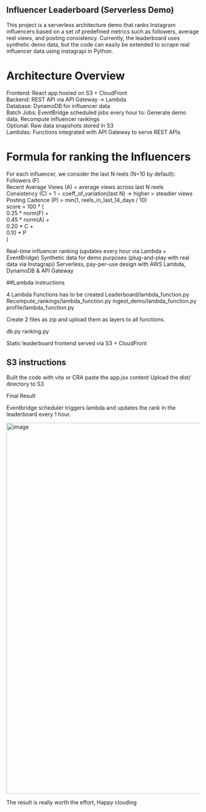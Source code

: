 ##  Influencer Leaderboard (Serverless Demo)

This project is a serverless architecture demo that ranks Instagram influencers based on a set of predefined metrics such as followers, average reel views, and posting consistency.
Currently, the leaderboard uses synthetic demo data, but the code can easily be extended to scrape real influencer data using instagrapi in Python.

# Architecture Overview
Frontend: React app hosted on S3 + CloudFront  
Backend: REST API via API Gateway → Lambda  
Database: DynamoDB for influencer data  
Batch Jobs: EventBridge scheduled jobs every hour to:  Generate demo data, Recompute influencer rankings  
Optional: Raw data snapshots stored in S3  
Lambdas: Functions integrated with API Gateway to serve REST APIs  

# Formula for ranking the Influencers  
For each influencer, we consider the last N reels (N=10 by default):  
Followers (F)  
Recent Average Views (A) = average views across last N reels  
Consistency (C) = 1 − coeff_of_variation(last N) → higher = steadier views  
Posting Cadence (P) = min(1, reels_in_last_14_days / 10)  
score = 100 * (   
  0.25 * norm(F) +  
  0.45 * norm(A) +  
  0.20 * C +  
  0.10 * P  
)  

Real-time influencer ranking (updates every hour via Lambda + EventBridge)
Synthetic data for demo purposes (plug-and-play with real data via Instagrapi)
Serverless, pay-per-use design with AWS Lambda, DynamoDB & API Gateway

##Lambda instructions

4 Lambda Functions has to be created
Leaderboard/lambda_function.py
Recompute_rankings/lambda_function.py
ingest_demo/lambda_function.py
profile/lambda_function.py


Create 2 files as zip and upload them as layers to all functions.

db.py
ranking.py



Static leaderboard frontend served via S3 + CloudFront

## S3 instructions

Built the code with vite or CRA 
paste the app.jsx content 
Upload the dist/ directory to S3

Final Result

Eventbridge scheduler triggers lambda and updates the rank in the leaderboard every 1 hour.

<img width="1845" height="966" alt="image" src="https://github.com/user-attachments/assets/9a378cb6-1861-4dbf-a319-404930d70cf9" />



  The result is really worth the effort, Happy clouding

